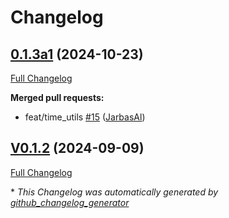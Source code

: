 # Changelog

## [0.1.3a1](https://github.com/OpenVoiceOS/ovos-PHAL-plugin-mk1/tree/0.1.3a1) (2024-10-23)

[Full Changelog](https://github.com/OpenVoiceOS/ovos-PHAL-plugin-mk1/compare/V0.1.2...0.1.3a1)

**Merged pull requests:**

- feat/time\_utils [\#15](https://github.com/OpenVoiceOS/ovos-PHAL-plugin-mk1/pull/15) ([JarbasAl](https://github.com/JarbasAl))

## [V0.1.2](https://github.com/OpenVoiceOS/ovos-PHAL-plugin-mk1/tree/V0.1.2) (2024-09-09)

[Full Changelog](https://github.com/OpenVoiceOS/ovos-PHAL-plugin-mk1/compare/0.1.2...V0.1.2)



\* *This Changelog was automatically generated by [github_changelog_generator](https://github.com/github-changelog-generator/github-changelog-generator)*
